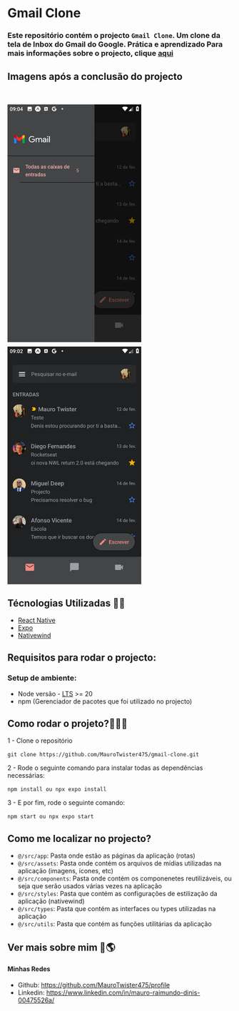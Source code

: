 
# Gmail Clone 

### Este repositório contém o projecto `Gmail Clone`. Um clone da tela de Inbox do Gmail do Google. Prática e aprendizado Para mais informações sobre o projecto, clique <a href="https://github.com/MauroTwister475/gmail-clone">aqui</a>


## Imagens após a conclusão do projecto

   <div style="display:flex; flex-wrap: wrap; gap: 10px; margin-top: 50px;">
     <img src="./assets/screens/2.png" width="300" heigth="100">
     <img src="./assets/screens/1.png" width="300" heigth="100"> 
   </div>

## Técnologias Utilizadas 📌🚀 
  - [React Native](https://reactnative.dev/)
  - [Expo](https://docs.expo.dev/)
  - [Nativewind](https://nativewind.dev/)

## Requisitos para rodar o projecto:

### Setup de ambiente: 
- Node versão - <a href="https://nodejs.org/dist/v20.11.1/node-v20.11.1-x64.msi">LTS</a> >= 20
- npm (Gerenciador de pacotes que foi utilizado no projecto)

## Como rodar o projeto?👩‍💻🚩

1 - Clone o repositório

```
git clone https://github.com/MauroTwister475/gmail-clone.git
```

2 - Rode o seguinte comando para instalar todas as dependências necessárias: 
```
npm install ou npx expo install
```

3 -  E por fim, rode o seguinte comando:
```
npm start ou npx expo start
```

## Como me localizar no projecto?

- `@/src/app`: Pasta onde estão as páginas da aplicação (rotas)
- `@/src/assets`: Pasta onde contém os arquivos de mídias utilizadas na aplicação (imagens, ícones, etc)
- `@/src/components`: Pasta onde contém os componenetes reutilizáveis, ou seja que serão usados várias vezes na aplicação
- `@/src/styles`:  Pasta que contém as configurações de estilização da aplicação (nativewind)
- `@/src/types`: Pasta que contém as interfaces ou types utilizadas na aplicação
- `@/src/utils`:  Pasta que contém as funções utilitárias da aplicação

## Ver mais sobre mim 🔗🌎

#### Minhas Redes

- Github: https://github.com/MauroTwister475/profile
- Linkedin: https://www.linkedin.com/in/mauro-raimundo-dinis-00475526a/
